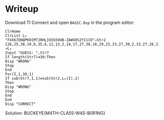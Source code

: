 # Writeup

Download TI Connect and open `BASIC.8xp` in the program editor:

```
ClrHome
ClrList L₄
"F4X67ENQPK0{MTJRHL}O3G59UB-ZAWV8S2YI1CD"→Str2
{26,25,38,10,6,35,6,12,13,2,14,17,27,38,18,29,23,23,27,30,2,33,27,26,11,16,37,7,22,19}→L₄
Input "GUESS: ",Str7
If length(Str7)≠30:Then
Disp "WRONG"
Stop
End
For(I,1,30,1)
If sub(Str7,I,1)≠sub(Str2,L₄(I),1)
Then
Disp "WRONG"
Stop
End
End
Disp "CORRECT"
```

Solution: BUCKEYE{M4TH-CLA55-W4S-B0R1NG}
